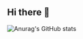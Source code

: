 ## Hi there 👋

![Anurag's GitHub stats](https://github-readme-stats.vercel.app/api?username=18379630851&show_icons=true&theme=radical&count_private=true)
<!--
**18379630851/18379630851** is a ✨ _special_ ✨ repository because its `README.md` (this file) appears on your GitHub profile.

Here are some ideas to get you started:

- 🔭 I’m currently working on ...
- 🌱 I’m currently learning ...
- 👯 I’m looking to collaborate on ...
- 🤔 I’m looking for help with ...
- 💬 Ask me about ...
- 📫 How to reach me: ...
- 😄 Pronouns: ...
- ⚡ Fun fact: ...
-->
